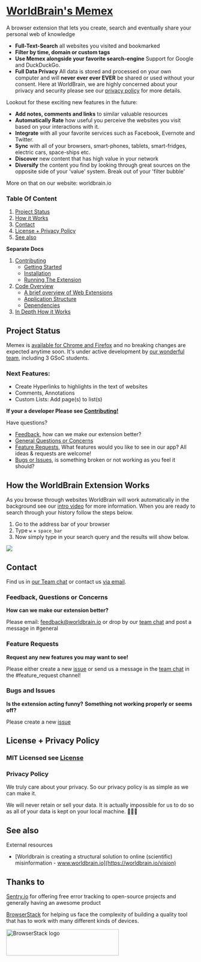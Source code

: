 # <a id="worldbrain" href="#worldbrain">WorldBrain's Memex</a>

A browser extension that lets you create, search and eventually share your personal web of knowledge

 - **Full-Text-Search** all websites you visited and bookmarked
 - **Filter by time, domain or custom tags**
 - **Use Memex alongside your favorite search-engine** Support for Google and DuckDuckGo.
 - **Full Data Privacy** All data is stored and processed on your own computer and will **never ever ever EVER** be shared or used without your consent. Here at WorldBrain, we are highly concerned about your privacy and security please see our [privacy policy](#privacy-policy) for more details.

Lookout for these exciting new features in the future:
 - **Add notes, comments and links** to similar valuable resources
 - **Automatically Rate** how useful you perceive the websites you visit based on your interactions with it.
 - **Integrate** with all your favorite services such as Facebook, Evernote and Twitter.
 - **Sync** with all of your browsers, smart-phones, tablets, smart-fridges, electric cars, space-ships etc.
 - **Discover** new content that has high value in your network
 - **Diversify** the content you find by looking through great sources on the opposite side of your 'value' system. Break out of your 'filter bubble'

More on that on our website: worldbrain.io

### Table Of Content

1. [Project Status](#project-status)
1. [How it Works](#how-it-works.md)
1. [Contact](#contact)
1. [License + Privacy Policy](#license-+-privacy-policy)
1. [See also](#see-also)

**Separate Docs**

1. [Contributing](./CONTRIBUTING.md)
    * [Getting Started](./CONTRIBUTING.md#getting-started)
    * [Installation](./CONTRIBUTING.md#installation)
    * [Running The Extension](./CONTRIBUTING.md#running-the-extension)
1. [Code Overview](./CONTRIBUTING.md#code-overview)
    * [A brief overview of Web Extensions](./CONTRIBUTING.md#a-brief-overview-of-web-e)
    * [Application Structure](./CONTRIBUTING.md#application-structure)
    * [Dependencies](./CONTRIBUTING.md#dependencies)
1. [In Depth How it Works](./docs/How-It-Works.md)

## Project Status
Memex is [available for Chrome and Firefox](https://worldbrain.io) and no breaking changes are expected anytime soon.
It's under active development by [our wonderful team](https://worldbrain.io/team), including 3 GSoC students.

### Next Features:
- Create Hyperlinks to highlights in the text of websites
- Comments, Annotations
- Custom Lists: Add page(s) to list(s)



**If your a developer Please see [Contributing!](./CONTRIBUTING.md)**

Have questions?
- [Feedback](#contact), how can we make our extension better?
- [General Questions or Concerns](#contact)
- [Feature Requests](#feature-requests), <!-- vote for or add any new features you may want to see! --> What features would you like to see in our app? All ideas & requests are welcome!
- [Bugs or Issues](https://github.com/WorldBrain/Memex/issues/new), is something broken or not working as you feel it should?

## How the WorldBrain Extension Works

As you browse through websites WorldBrain will work automatically in the background see our [intro video](https://youtu.be/rtYA8_taswk) for more information. When you are ready to search through your history follow the steps below.

1. Go to the address bar of your browser
2. Type `w` + `space_bar`
3. Now simply type in your search query and the results will show below.

![](https://github.com/swissums/worldbrain-doc-gifs/blob/master/how-it-works.gif)

## Contact

Find us in [our Team chat](https://join-worldbrain.herokuapp.com/) or contact us [via email](mailto:info@worldbrain.io).

### Feedback, Questions or Concerns
**How can we make our extension better?**

Please email: feedback@worldbrain.io
or drop by our [team chat](https://join-worldbrain.herokuapp.com/) and post a message in #general

### Feature Requests
**Request <!-- Vote and Comment on -->  any new features you may want to see!**

<!-- Please visit our [Feature Requests Page](**TODO**) -->
Please either create a new [issue](https://github.com/WorldBrain/WebMemex/issues/new)
or send us a message in the [team chat](https://join-worldbrain.herokuapp.com/) in the #feature_request channel!

### Bugs and Issues
**Is the extension acting funny?**
**Something not working properly or seems off?**

Please create a new [issue](https://github.com/WorldBrain/WebMemex/issues/new)

## License + Privacy Policy

### MIT Licensed see [License](./License)

### Privacy Policy

We truly care about your privacy. So our privacy policy is as simple as we can make it.

We will never retain or sell your data.
It is actually impossible for us to do so as all of your data is kept on your local machine.
:see_no_evil::hear_no_evil::speak_no_evil:


## See also

External resources

* [Worldbrain is creating a structural solution to online (scientific) misinformation - www.worldbrain.io](https://worldbrain.io/vision)

## Thanks to
[Sentry.io](https://sentry.io) for offering free error tracking to open-source projects and generally having an awesome product

[BrowserStack](http://www.browserstack.com) for helping us face the complexity of building a quality tool that has to work with many different kinds of devices.

<img alt="BrowserStack logo" src="/raw/develop/browserstack.png" width="300" height="70">
